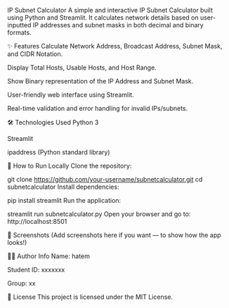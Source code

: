 IP Subnet Calculator
A simple and interactive IP Subnet Calculator built using Python and Streamlit.
It calculates network details based on user-inputted IP addresses and subnet masks in both decimal and binary formats.

✨ Features
Calculate Network Address, Broadcast Address, Subnet Mask, and CIDR Notation.

Display Total Hosts, Usable Hosts, and Host Range.

Show Binary representation of the IP Address and Subnet Mask.

User-friendly web interface using Streamlit.

Real-time validation and error handling for invalid IPs/subnets.

🛠️ Technologies Used
Python 3

Streamlit

ipaddress (Python standard library)

🚀 How to Run Locally
Clone the repository:


git clone https://github.com/your-username/subnetcalculator.git
cd subnetcalculator
Install dependencies:


pip install streamlit
Run the application:


streamlit run subnetcalculator.py
Open your browser and go to:
http://localhost:8501

📸 Screenshots
(Add screenshots here if you want — to show how the app looks!)

🧑‍🎓 Author Info
Name: hatem

Student ID: xxxxxxx

Group: xx

📄 License
This project is licensed under the MIT License.









